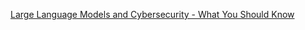 
[Large Language Models and Cybersecurity - What You Should Know](https://www.freecodecamp.org/news/large-language-models-and-cybersecurity)
